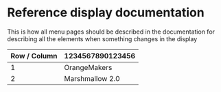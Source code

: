# Reference display documentation

This is how all menu pages should be described in the documentation for describing all the elements when something changes in the display

| Row / Column | 1234567890123456 |
| ------------ | ---------------- |
| 1            | OrangeMakers     |
| 2            | Marshmallow 2.0  |